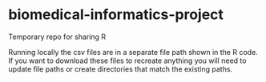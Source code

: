 # biomedical-informatics-project
Temporary repo for sharing R

Running locally the csv files are in a separate file path shown in the R code. If you want to download these files to recreate anything you will need to update file paths or create directories that match the existing paths.
